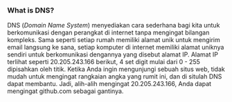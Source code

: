 ### What is DNS?
DNS (*Domain Name System*) menyediakan cara sederhana bagi kita untuk berkomunikasi dengan perangkat di internet tanpa mengingat bilangan kompleks. Sama seperti setiap rumah memiliki alamat unik untuk mengirim email langsung ke sana, setiap komputer di internet memiliki alamat uniknya sendiri untuk berkomunikasi dengannya yang disebut alamat IP. Alamat IP terlihat seperti 20.205.243.166 berikut, 4 set digit mulai dari 0 - 255 dipisahkan oleh titik. Ketika Anda ingin mengunjungi sebuah situs web, tidak mudah untuk mengingat rangkaian angka yang rumit ini, dan di situlah DNS dapat membantu. Jadi, alih-alih mengingat 20.205.243.166, Anda dapat mengingat github.com sebagai gantinya.


